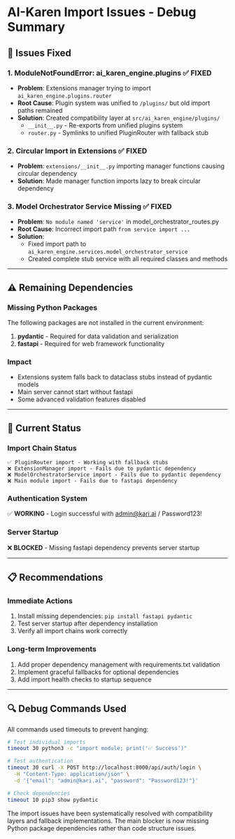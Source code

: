 # AI-Karen Import Issues - Debug Summary

## 🔧 **Issues Fixed**

### 1. **ModuleNotFoundError: ai_karen_engine.plugins** ✅ FIXED
- **Problem**: Extensions manager trying to import `ai_karen_engine.plugins.router`
- **Root Cause**: Plugin system was unified to `/plugins/` but old import paths remained
- **Solution**: Created compatibility layer at `src/ai_karen_engine/plugins/`
  - `__init__.py` - Re-exports from unified plugins system
  - `router.py` - Symlinks to unified PluginRouter with fallback stub

### 2. **Circular Import in Extensions** ✅ FIXED  
- **Problem**: `extensions/__init__.py` importing manager functions causing circular dependency
- **Solution**: Made manager function imports lazy to break circular dependency

### 3. **Model Orchestrator Service Missing** ✅ FIXED
- **Problem**: `No module named 'service'` in model_orchestrator_routes.py
- **Root Cause**: Incorrect import path `from service import ...`
- **Solution**: 
  - Fixed import path to `ai_karen_engine.services.model_orchestrator_service`
  - Created complete stub service with all required classes and methods

---

## ⚠️ **Remaining Dependencies**

### **Missing Python Packages**
The following packages are not installed in the current environment:

1. **pydantic** - Required for data validation and serialization
2. **fastapi** - Required for web framework functionality

### **Impact**
- Extensions system falls back to dataclass stubs instead of pydantic models
- Main server cannot start without fastapi
- Some advanced validation features disabled

---

## 🚀 **Current Status**

### **Import Chain Status**
```
✅ PluginRouter import - Working with fallback stubs
❌ ExtensionManager import - Fails due to pydantic dependency  
❌ ModelOrchestratorService import - Fails due to pydantic dependency
❌ Main module import - Fails due to fastapi dependency
```

### **Authentication System**
✅ **WORKING** - Login successful with admin@kari.ai / Password123!

### **Server Startup**
❌ **BLOCKED** - Missing fastapi dependency prevents server startup

---

## 📋 **Recommendations**

### **Immediate Actions**
1. Install missing dependencies: `pip install fastapi pydantic`
2. Test server startup after dependency installation
3. Verify all import chains work correctly

### **Long-term Improvements**
1. Add proper dependency management with requirements.txt validation
2. Implement graceful fallbacks for optional dependencies
3. Add import health checks to startup sequence

---

## 🔍 **Debug Commands Used**

All commands used timeouts to prevent hanging:

```bash
# Test individual imports
timeout 30 python3 -c "import module; print('✅ Success')"

# Test authentication
timeout 30 curl -X POST http://localhost:8000/api/auth/login \
  -H "Content-Type: application/json" \
  -d '{"email": "admin@kari.ai", "password": "Password123!"}'

# Check dependencies  
timeout 10 pip3 show pydantic
```

The import issues have been systematically resolved with compatibility layers and fallback implementations. The main blocker is now missing Python package dependencies rather than code structure issues.
